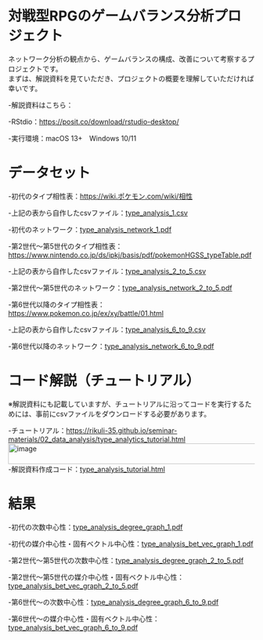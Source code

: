 # 対戦型RPGのゲームバランス分析プロジェクト
ネットワーク分析の観点から、ゲームバランスの構成、改善について考察するプロジェクトです。<br>
まずは、解説資料を見ていただき、プロジェクトの概要を理解していただければ幸いです。

-解説資料はこちら：

-RStdio：https://posit.co/download/rstudio-desktop/

-実行環境：macOS 13+　Windows 10/11

# データセット

-初代のタイプ相性表：https://wiki.ポケモン.com/wiki/相性 

-上記の表から自作したcsvファイル：[type_analysis_1.csv](type_analysis_1.csv/) 

-初代のネットワーク：[type_analysis_network_1.pdf](type_analysis_network_1.pdf/)

-第2世代〜第5世代のタイプ相性表：https://www.nintendo.co.jp/ds/ipkj/basis/pdf/pokemonHGSS_typeTable.pdf 

-上記の表から自作したcsvファイル：[type_analysis_2_to_5.csv](type_analysis_2_to_5.csv/)

-第2世代〜第5世代のネットワーク：[type_analysis_network_2_to_5.pdf](type_analysis_network_2_to_5.pdf/)

-第6世代以降のタイプ相性表：https://www.pokemon.co.jp/ex/xy/battle/01.html 

-上記の表から自作したcsvファイル：[type_analysis_6_to_9.csv](type_analysis_6_to_9.csv/)

-第6世代以降のネットワーク：[type_analysis_network_6_to_9.pdf](type_analysis_network_6_to_9.pdf/)

# コード解説（チュートリアル）
※解説資料にも記載していますが、チュートリアルに沿ってコードを実行するためには、事前にcsvファイルをダウンロードする必要があります。

-チュートリアル：https://rikuli-35.github.io/seminar-materials/02_data_analysis/type_analytics_tutorial.html<img width="824" height="42" alt="image" src="https://github.com/user-attachments/assets/55d8753a-862d-451e-823a-8547526a14c9" />
-解説資料作成コード：[type_analysis_tutorial.html](type_analysis_tutorial.html/)

# 結果
-初代の次数中心性：[type_analysis_degree_graph_1.pdf](type_analysis_degree_graph_1.pdf/)

-初代の媒介中心性・固有ベクトル中心性：[type_analysis_bet_vec_graph_1.pdf](type_analysis_bet_vec_graph_1.pdf/)

-第2世代〜第5世代の次数中心性：[type_analysis_degree_graph_2_to_5.pdf](type_analysis_degree_graph_2_to_5.pdf/)

-第2世代〜第5世代の媒介中心性・固有ベクトル中心性：[type_analysis_bet_vec_graph_2_to_5.pdf](type_analysis_bet_vec_graph_2_to_5.pdf/)

-第6世代〜の次数中心性：[type_analysis_degree_graph_6_to_9.pdf](type_analysis_degree_graph_6_to_9.pdf/)

-第6世代〜の媒介中心性・固有ベクトル中心性：[type_analysis_bet_vec_graph_6_to_9.pdf](type_analysis_bet_vec_graph_6_to_9.pdf/)





